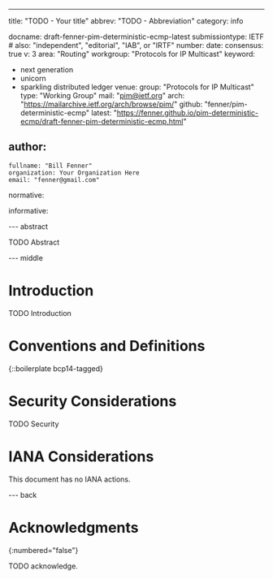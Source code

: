 ---
title: "TODO - Your title"
abbrev: "TODO - Abbreviation"
category: info

docname: draft-fenner-pim-deterministic-ecmp-latest
submissiontype: IETF  # also: "independent", "editorial", "IAB", or "IRTF"
number:
date:
consensus: true
v: 3
area: "Routing"
workgroup: "Protocols for IP Multicast"
keyword:
 - next generation
 - unicorn
 - sparkling distributed ledger
venue:
  group: "Protocols for IP Multicast"
  type: "Working Group"
  mail: "pim@ietf.org"
  arch: "https://mailarchive.ietf.org/arch/browse/pim/"
  github: "fenner/pim-deterministic-ecmp"
  latest: "https://fenner.github.io/pim-deterministic-ecmp/draft-fenner-pim-deterministic-ecmp.html"

author:
 -
    fullname: "Bill Fenner"
    organization: Your Organization Here
    email: "fenner@gmail.com"

normative:

informative:


--- abstract

TODO Abstract


--- middle

# Introduction

TODO Introduction


# Conventions and Definitions

{::boilerplate bcp14-tagged}


# Security Considerations

TODO Security


# IANA Considerations

This document has no IANA actions.


--- back

# Acknowledgments
{:numbered="false"}

TODO acknowledge.
